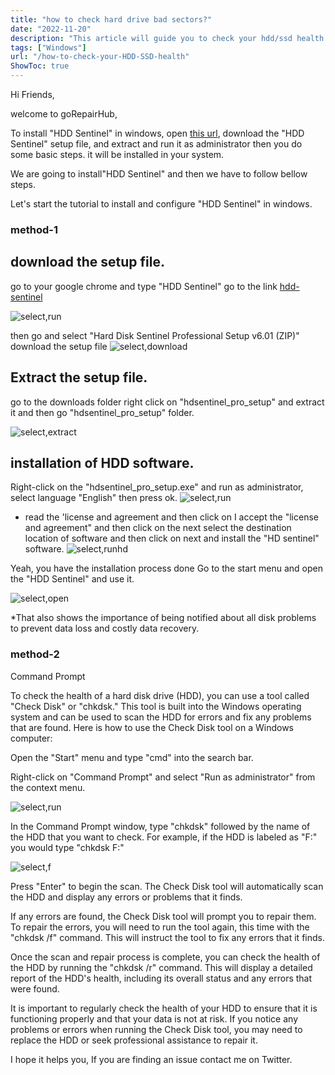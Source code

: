 ```yaml
---
title: "how to check hard drive bad sectors?"
date: "2022-11-20"
description: "This article will guide you to check your hdd/ssd health ."
tags: ["Windows"]
url: "/how-to-check-your-HDD-SSD-health"
ShowToc: true
---
```

Hi Friends,

welcome to goRepairHub,

To install "HDD Sentinel" in windows, open <a href="https://www.hdsentinel.com/download.php">
this url</a>, download the "HDD Sentinel" setup file, and extract and run it as administrator then you do some basic steps. it will be installed in your system.

We are going to install"HDD Sentinel" and then we have to follow bellow steps.

Let's start the tutorial to install and configure "HDD Sentinel" in windows.

### method-1

## download the setup file.
go to your google chrome and type "HDD Sentinel" go to the  link <a href= https://www.hdsentinel.com/download.php target=_blank>hdd-sentinel</a> 

![select,run](https://gorepairhub.github.io/images/2022-11-20-how-to-check-your-HDD-SSD-health/search-hdd.png)


then go and select "Hard Disk Sentinel Professional Setup v6.01 (ZIP)" download the setup file
![select,download](https://gorepairhub.github.io/images/2022-11-20-how-to-check-your-HDD-SSD-health/download-hdd.png)


## Extract the setup file.

go to the downloads folder right click on  "hdsentinel_pro_setup" and extract it 
and then go "hdsentinel_pro_setup" folder.

![select,extract](https://gorepairhub.github.io/images/2022-11-20-how-to-check-your-HDD-SSD-health/extract-hdsentinel.png)

## installation of HDD software.

Right-click on the "hdsentinel_pro_setup.exe" and run as administrator, select language "English" then press ok.
![select,run](https://gorepairhub.github.io/images/2022-11-20-how-to-check-your-HDD-SSD-health/run-as-admin.png)

* read the 'license and agreement and then click on I accept the "license and agreement" and then click on the next select the destination location of software and then click on next and install the "HD sentinel" software.
![select,runhd](https://gorepairhub.github.io/images/2022-11-20-how-to-check-your-HDD-SSD-health/liccense-agreement.png)

Yeah, you have the installation process done Go to the start menu and open the "HDD Sentinel" and use it.

![select,open](https://gorepairhub.github.io/images/2022-11-20-how-to-check-your-HDD-SSD-health/show-health.png)

*That also shows the importance of being notified about all disk problems to prevent data loss and costly data recovery.

### method-2
Command Prompt

To check the health of a hard disk drive (HDD), you can use a tool called "Check Disk" or "chkdsk." This tool is built into the Windows operating system and can be used to scan the HDD for errors and fix any problems that are found. Here is how to use the Check Disk tool on a Windows computer:

Open the "Start" menu and type "cmd" into the search bar.

Right-click on "Command Prompt" and select "Run as administrator" from the context menu.

![select,run](https://gorepairhub.github.io/images/2022-11-20-how-to-check-your-HDD-SSD-health/run-cmd.png)

In the Command Prompt window, type "chkdsk" followed by the name of the HDD that you want to check. For example, if the HDD is labeled as "F:" you would type "chkdsk F:"

![select,f](https://gorepairhub.github.io/images/2022-11-20-how-to-check-your-HDD-SSD-health/cmd-chkdsk.png)


Press "Enter" to begin the scan. The Check Disk tool will automatically scan the HDD and display any errors or problems that it finds.

If any errors are found, the Check Disk tool will prompt you to repair them. To repair the errors, you will need to run the tool again, this time with the "chkdsk /f" command. This will instruct the tool to fix any errors that it finds.

Once the scan and repair process is complete, you can check the health of the HDD by running the "chkdsk /r" command. This will display a detailed report of the HDD's health, including its overall status and any errors that were found.

It is important to regularly check the health of your HDD to ensure that it is functioning properly and that your data is not at risk. If you notice any problems or errors when running the Check Disk tool, you may need to replace the HDD or seek professional assistance to repair it.


I hope it helps you, If you are finding an issue contact me on Twitter.






